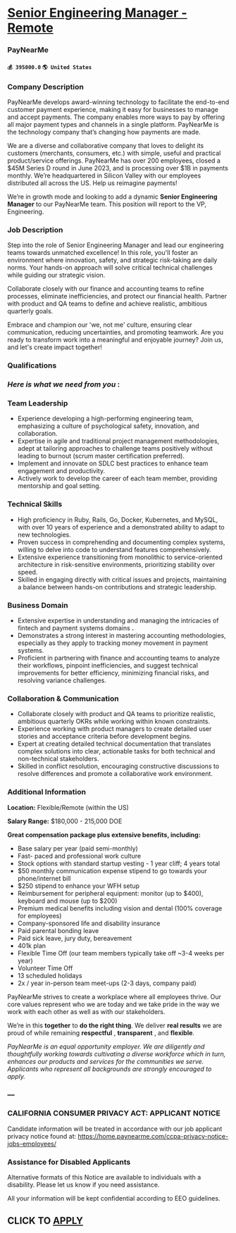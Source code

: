 # [Senior Engineering Manager - Remote](https://www.remotewlb.com/apply/senior-engineering-manager-remote-70144)  
### PayNearMe  
#### `💰 395000.0` `🌎 United States`  

### Company Description

PayNearMe develops award-winning technology to facilitate the end-to-end customer payment experience, making it easy for businesses to manage and accept payments. The company enables more ways to pay by offering all major payment types and channels in a single platform. PayNearMe is the technology company that’s changing how payments are made.

We are a diverse and collaborative company that loves to delight its customers (merchants, consumers, etc.) with simple, useful and practical product/service offerings. PayNearMe has over 200 employees, closed a $45M Series D round in June 2023, and is processing over $1B in payments monthly. We’re headquartered in Silicon Valley with our employees distributed all across the US. Help us reimagine payments!

We’re in growth mode and looking to add a dynamic **Senior Engineering Manager** to our PayNearMe team. This position will report to the VP, Engineering.

### Job Description

Step into the role of Senior Engineering Manager and lead our engineering teams towards unmatched excellence! In this role, you'll foster an environment where innovation, safety, and strategic risk-taking are daily norms. Your hands-on approach will solve critical technical challenges while guiding our strategic vision.

Collaborate closely with our finance and accounting teams to refine processes, eliminate inefficiencies, and protect our financial health. Partner with product and QA teams to define and achieve realistic, ambitious quarterly goals.

Embrace and champion our 'we, not me' culture, ensuring clear communication, reducing uncertainties, and promoting teamwork. Are you ready to transform work into a meaningful and enjoyable journey? Join us, and let's create impact together!

### Qualifications

###  _Here is what we need from you_ :

### Team Leadership

  * Experience developing a high-performing engineering team, emphasizing a culture of psychological safety, innovation, and collaboration.
  * Expertise in agile and traditional project management methodologies, adept at tailoring approaches to challenge teams positively without leading to burnout (scrum master certification preferred).
  * Implement and innovate on SDLC best practices to enhance team engagement and productivity.
  * Actively work to develop the career of each team member, providing mentorship and goal setting.

### Technical Skills

  * High proficiency in Ruby, Rails, Go, Docker, Kubernetes, and MySQL, with over 10 years of experience and a demonstrated ability to adapt to new technologies.
  * Proven success in comprehending and documenting complex systems, willing to delve into code to understand features comprehensively.
  * Extensive experience transitioning from monolithic to service-oriented architecture in risk-sensitive environments, prioritizing stability over speed.
  * Skilled in engaging directly with critical issues and projects, maintaining a balance between hands-on contributions and strategic leadership.

### Business Domain

  * Extensive expertise in understanding and managing the intricacies of fintech and payment systems domains **.**
  * Demonstrates a strong interest in mastering accounting methodologies, especially as they apply to tracking money movement in payment systems.
  * Proficient in partnering with finance and accounting teams to analyze their workflows, pinpoint inefficiencies, and suggest technical improvements for better efficiency, minimizing financial risks, and resolving variance challenges.

### Collaboration & Communication

  * Collaborate closely with product and QA teams to prioritize realistic, ambitious quarterly OKRs while working within known constraints.
  * Experience working with product managers to create detailed user stories and acceptance criteria before development begins.
  * Expert at creating detailed technical documentation that translates complex solutions into clear, actionable tasks for both technical and non-technical stakeholders.
  * Skilled in conflict resolution, encouraging constructive discussions to resolve differences and promote a collaborative work environment.

### Additional Information

 **Location:** Flexible/Remote (within the US)

 **Salary Range:** $180,000 - 215,000 DOE

 **Great compensation package plus extensive benefits, including:**

  * Base salary per year (paid semi-monthly)
  * Fast- paced and professional work culture
  * Stock options with standard startup vesting - 1 year cliff; 4 years total
  * $50 monthly communication expense stipend to go towards your phone/internet bill
  * $250 stipend to enhance your WFH setup
  * Reimbursement for peripheral equipment: monitor (up to $400), keyboard and mouse (up to $200)
  * Premium medical benefits including vision and dental (100% coverage for employees)
  * Company-sponsored life and disability insurance
  * Paid parental bonding leave
  * Paid sick leave, jury duty, bereavement
  * 401k plan
  * Flexible Time Off (our team members typically take off ~3-4 weeks per year)
  * Volunteer Time Off
  * 13 scheduled holidays
  * 2x / year in-person team meet-ups (2-3 days, company paid)

PayNearMe strives to create a workplace where all employees thrive. Our core values represent who we are today and we take pride in the way we work with each other as well as with our stakeholders.

We’re in this **together** to **do the right thing**. We deliver **real results** we are proud of while remaining **respectful** , **transparent** , and **flexible**.

 _PayNearMe is an equal opportunity employer. We are diligently and thoughtfully working towards cultivating a diverse workforce which in turn, enhances our products and services for the communities we serve. Applicants who represent all backgrounds are strongly encouraged to apply._

### —

### CALIFORNIA CONSUMER PRIVACY ACT: APPLICANT NOTICE

Candidate information will be treated in accordance with our job applicant privacy notice found at: https://home.paynearme.com/ccpa-privacy-notice-jobs-employees/

### Assistance for Disabled Applicants

Alternative formats of this Notice are available to individuals with a disability. Please let us know if you need assistance.

All your information will be kept confidential according to EEO guidelines.

  
## CLICK TO [APPLY](https://www.remotewlb.com/apply/senior-engineering-manager-remote-70144)

